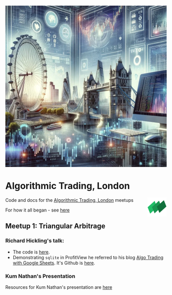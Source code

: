 
![](/assets/images/algorithmic-trading-london.png)




# Algorithmic Trading, London
<a href="https://github.com/profitviews/profitviews" target="_blank"><img align="right" width="60" height="60" src="/assets/images/profit-view-logo-small.png"/></a> 

Code and docs for the [Algorithmic Trading, London](https://www.meetup.com/algorithmic-trading-london/) meetups

For how it all began - see [here](/Beginnings.md)

## Meetup 1: Triangular Arbitrage

### Richard Hickling's talk:

* The code is [here](/meetup-1-triangular-arb/talk-1-profitview/).  
* Demonstrating `sqlite` in ProfitView he referred to his blog [Algo Trading with Google Sheets](https://profitview.net/blog/algo-trading-with-google-sheets).  It's Github is [here](https://github.com/profitviews/botsheet).

### Kum Nathan's Presentation

Resources for Kum Nathan's presentation are [here](/meetup-1-triangular-arb/talk-2-tri-arb/)